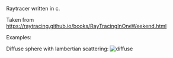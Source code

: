 Raytracer written in c. 

Taken from https://raytracing.github.io/books/RayTracingInOneWeekend.html


Examples:

Diffuse sphere with lambertian scattering: ![diffuse](diffuse.png)
